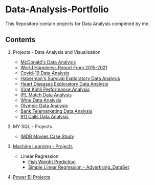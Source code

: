 # Data-Analysis-Portfolio

This Repository contain projects for Data Analysis completed by me.

Contents
--------------------------------------------------------------------------------
1. Projects - Data Analysis and Visualisation
      - [McDonald's Data Analysis](https://github.com/SuchiKSharma/Data-Analysis-Portfolio/blob/Machine-Learning-Projects/McDonald's%20Data%20Analysis.ipynb)
      - [World Happiness Report From 2015-2021](https://github.com/SuchiKSharma/Data-Analysis-Portfolio/blob/Machine-Learning-Projects/World%20Happiness%20Report%20From%202015%20-%202021.ipynb)
      - [Covid-19 Data Analysis](https://github.com/SuchiKSharma/Data-Analysis-Portfolio/blob/Machine-Learning-Projects/Covid%2019.ipynb)
      - [Haberman's Survival Exploratory Data Analysis](https://github.com/SuchiKSharma/Data-Analysis-Portfolio/blob/Machine-Learning-Projects/Haberman's%20Survival%20Exploratory%20Data%20Analysis.ipynb)
      - [Heart Diseases Exploratory Data Analysis](https://github.com/SuchiKSharma/Data-Analysis-Portfolio/blob/Machine-Learning-Projects/Heart%20Disease%20Analysis.ipynb)
      - [Virat Kohli Performance Analysis](https://github.com/SuchiKSharma/Data-Analysis-Portfolio/blob/Machine-Learning-Projects/%F0%9F%8F%8FVirat%20Kohli%20Performance%20Analysis%F0%9F%8F%8F.ipynb)
      - [IPL Match Data Analysis](https://github.com/SuchiKSharma/Data-Analysis-Portfolio/blob/Machine-Learning-Projects/IPL%20Data%20Analysis.ipynb)
      - [Wine Data Analysis](https://github.com/SuchiKSharma/Data-Analysis-Portfolio/blob/Machine-Learning-Projects/Wine%20Review%20Data%20Analysis.ipynb)
      - [Olympic Data Analysis](https://github.com/SuchiKSharma/Data-Analysis-Portfolio/blob/Machine-Learning-Projects/Olympic%20Data%20Analysis.ipynb)
      - [Bank Telemarketing Data Analysis](https://github.com/SuchiKSharma/Data-Analysis-Portfolio/blob/Machine-Learning-Projects/Bank%20Telemarketing%20Data%20Analysis.ipynb)
      - [911 Calls Data Analysis](https://github.com/SuchiKSharma/Data-Analysis-Portfolio/blob/Machine-Learning-Projects/911%20Call%20Data%20Analysis.ipynb)
2. MY SQL - Projects
      - [IMDB Movies Case Study](https://github.com/SuchiKSharma/MySQL)
3. [Machine Learning - Projects](https://github.com/SuchiKSharma/Machine-Learning-Projects)
    - Linear Regression
      - [Fish Weight Prediction](https://github.com/SuchiKSharma/Machine-Learning-Projects/blob/Machine-Learning-Projects/Fish%20Weight%20Multiple%20Linear%20Regression.ipynb)
      - [Simple Linear Regression - Advertising_DataSet](https://github.com/SuchiKSharma/Machine-Learning-Projects/blob/Machine-Learning-Projects/Advertising_DataSet_Simple%20Linear%20Regression.ipynb)
      
4. [Power BI Projects](https://github.com/SuchiKSharma/Power-BI-Sales-Dash-Board/tree/Machine-Learning-Projects)


